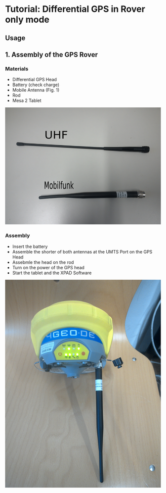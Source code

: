 # Tutorial: Differential GPS in Rover only mode


## Usage






## 1. Assembly of the GPS Rover


### Materials

* Differential GPS Head
* Battery (check charge)
* Mobile Antenna (Fig. 1)
* Rod
* Mesa 2 Tablet

![](/images/antennas.png)

### Assembly

* Insert the battery
* Assemble the shorter of both antennas at the UMTS Port on the GPS Head
* Assebmle the head on the rod
* Turn on the power of the GPS head
* Start the tablet and the XPAD Software

![](/images/head_antenna.png)



 
